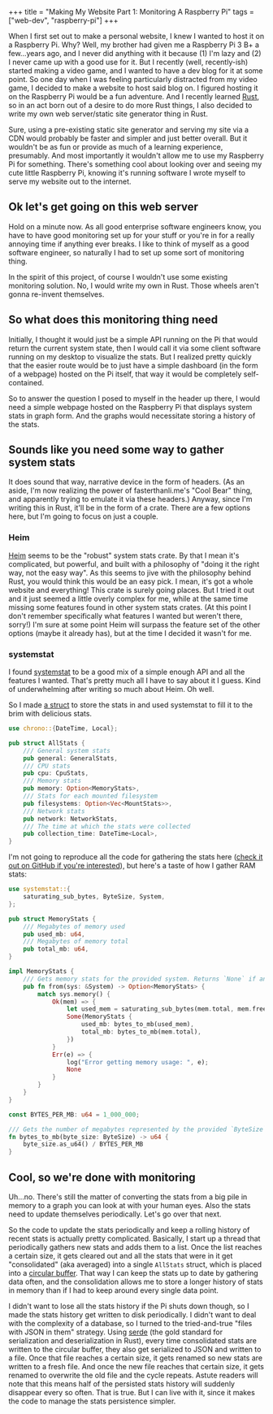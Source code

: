 +++
title = "Making My Website Part 1: Monitoring A Raspberry Pi"
tags = ["web-dev", "raspberry-pi"]
+++

When I first set out to make a personal website, I knew I wanted to host it on a Raspberry Pi. Why? Well, my brother had given me a Raspberry Pi 3 B+ a few...years ago, and I never did anything with it because (1) I'm lazy and (2) I never came up with a good use for it. But I recently (well, recently-ish) started making a video game, and I wanted to have a dev blog for it at some point. So one day when I was feeling particularly distracted from my video game, I decided to make a website to host said blog on. I figured hosting it on the Raspberry Pi would be a fun adventure. And I recently learned [Rust](https://www.rust-lang.org/), so in an act born out of a desire to do more Rust things, I also decided to write my own web server/static site generator thing in Rust.

Sure, using a pre-existing static site generator and serving my site via a CDN would probably be faster and simpler and just better overall. But it wouldn't be as fun or provide as much of a learning experience, presumably. And most importantly it wouldn't allow me to use my Raspberry Pi for something. There's something cool about looking over and seeing my cute little Raspberry Pi, knowing it's running software I wrote myself to serve my website out to the internet.

## Ok let's get going on this web server
Hold on a minute now. As all good enterprise software engineers know, you have to have good monitoring set up for your stuff or you're in for a really annoying time if anything ever breaks. I like to think of myself as a good software engineer, so naturally I had to set up some sort of monitoring thing.

In the spirit of this project, of course I wouldn't use some existing monitoring solution. No, I would write my own in Rust. Those wheels aren't gonna re-invent themselves.

## So what does this monitoring thing need
Initially, I thought it would just be a simple API running on the Pi that would return the current system state, then I would call it via some client software running on my desktop to visualize the stats. But I realized pretty quickly that the easier route would be to just have a simple dashboard (in the form of a webpage) hosted on the Pi itself, that way it would be completely self-contained.

So to answer the question I posed to myself in the header up there, I would need a simple webpage hosted on the Raspberry Pi that displays system stats in graph form. And the graphs would necessitate storing a history of the stats.

## Sounds like you need some way to gather system stats
It does sound that way, narrative device in the form of headers. (As an aside, I'm now realizing the power of fasterthanli.me's "Cool Bear" thing, and apparently trying to emulate it via these headers.) Anyway, since I'm writing this in Rust, it'll be in the form of a crate. There are a few options here, but I'm going to focus on just a couple.

### Heim
[Heim](https://heim-rs.github.io/) seems to be the "robust" system stats crate. By that I mean it's complicated, but powerful, and built with a philosophy of "doing it the right way, not the easy way". As this seems to jive with the philosophy behind Rust, you would think this would be an easy pick. I mean, it's got a whole website and everything! This crate is surely going places. But I tried it out and it just seemed a little overly complex for me, while at the same time missing some features found in other system stats crates. (At this point I don't remember specifically what features I wanted but weren't there, sorry!) I'm sure at some point Heim will surpass the feature set of the other options (maybe it already has), but at the time I decided it wasn't for me.

### systemstat
I found [systemstat](https://github.com/unrelentingtech/systemstat) to be a good mix of a simple enough API and all the features I wanted. That's pretty much all I have to say about it I guess. Kind of underwhelming after writing so much about Heim. Oh well.

So I made [a struct](https://github.com/rotoclone/system-stats-dashboard/blob/0.1.0/src/stats.rs#L17) to store the stats in and used systemstat to fill it to the brim with delicious stats.

```rust
use chrono::{DateTime, Local};

pub struct AllStats {
    /// General system stats
    pub general: GeneralStats,
    /// CPU stats
    pub cpu: CpuStats,
    /// Memory stats
    pub memory: Option<MemoryStats>,
    /// Stats for each mounted filesystem
    pub filesystems: Option<Vec<MountStats>>,
    /// Network stats
    pub network: NetworkStats,
    /// The time at which the stats were collected
    pub collection_time: DateTime<Local>,
}
```

I'm not going to reproduce all the code for gathering the stats here ([check it out on GitHub if you're interested](https://github.com/rotoclone/system-stats-dashboard/blob/0.1.0/src/stats.rs)), but here's a taste of how I gather RAM stats:

```rust
use systemstat::{
    saturating_sub_bytes, ByteSize, System,
};

pub struct MemoryStats {
    /// Megabytes of memory used
    pub used_mb: u64,
    /// Megabytes of memory total
    pub total_mb: u64,
}

impl MemoryStats {
    /// Gets memory stats for the provided system. Returns `None` if an error occurs.
    pub fn from(sys: &System) -> Option<MemoryStats> {
        match sys.memory() {
            Ok(mem) => {
                let used_mem = saturating_sub_bytes(mem.total, mem.free);
                Some(MemoryStats {
                    used_mb: bytes_to_mb(used_mem),
                    total_mb: bytes_to_mb(mem.total),
                })
            }
            Err(e) => {
                log("Error getting memory usage: ", e);
                None
            }
        }
    }
}

const BYTES_PER_MB: u64 = 1_000_000;

/// Gets the number of megabytes represented by the provided `ByteSize`.
fn bytes_to_mb(byte_size: ByteSize) -> u64 {
    byte_size.as_u64() / BYTES_PER_MB
}
```

## Cool, so we're done with monitoring
Uh...no. There's still the matter of converting the stats from a big pile in memory to a graph you can look at with your human eyes. Also the stats need to update themselves periodically. Let's go over that next.

So the code to update the stats periodically and keep a rolling history of recent stats is actually pretty complicated. Basically, I start up a thread that periodically gathers new stats and adds them to a list. Once the list reaches a certain size, it gets cleared out and all the stats that were in it get "consolidated" (aka averaged) into a single `AllStats` struct, which is placed into a [circular buffer](https://en.wikipedia.org/wiki/Circular_buffer). That way I can keep the stats up to date by gathering data often, and the consolidation allows me to store a longer history of stats in memory than if I had to keep around every single data point.

I didn't want to lose all the stats history if the Pi shuts down though, so I made the stats history get written to disk periodically. I didn't want to deal with the complexity of a database, so I turned to the tried-and-true "files with JSON in them" strategy. Using [serde](https://serde.rs/) (the gold standard for serialization and deserialization in Rust), every time consolidated stats are written to the circular buffer, they also get serialized to JSON and written to a file. Once that file reaches a certain size, it gets renamed so new stats are written to a fresh file. And once the new file reaches that certain size, it gets renamed to overwrite the old file and the cycle repeats. Astute readers will note that this means half of the persisted stats history will suddenly disappear every so often. That is true. But I can live with it, since it makes the code to manage the stats persistence simpler.